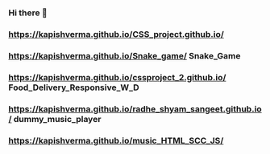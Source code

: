 ### Hi there 👋
### https://kapishverma.github.io/CSS_project.github.io/
### https://kapishverma.github.io/Snake_game/ Snake_Game 
### https://kapishverma.github.io/cssproject_2.github.io/ Food_Delivery_Responsive_W_D
###  https://kapishverma.github.io/radhe_shyam_sangeet.github.io/  dummy_music_player
### https://kapishverma.github.io/music_HTML_SCC_JS/
